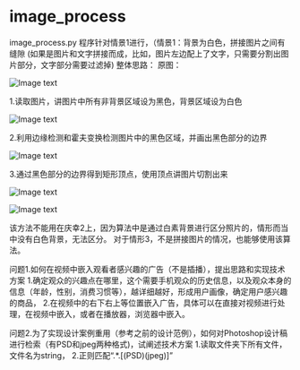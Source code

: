 # image_process

image_process.py
程序针对情景1进行，（情景1：背景为白色，拼接图片之间有缝隙 (如果是图片和文字拼接而成，比如，图片左边配上了文字，只需要分割出图片部分，文字部分需要过滤掉)
整体思路：
原图：

![Image text](https://github.com/ruitengchang/image_process/blob/master/white.jpg)

1.读取图片，讲图片中所有非背景区域设为黑色，背景区域设为白色

![Image text](https://github.com/ruitengchang/image_process/blob/master/white.jpg)

2.利用边缘检测和霍夫变换检测图片中的黑色区域，并画出黑色部分的边界

![Image text](https://github.com/ruitengchang/image_process/blob/master/result.jpg)

3.通过黑色部分的边界得到矩形顶点，使用顶点讲图片切割出来

![Image text](https://github.com/ruitengchang/image_process/blob/master/new1.jpg)

![Image text](https://github.com/ruitengchang/image_process/blob/master/new0.jpg)


该方法不能用在庆幸2上，因为算法中是通过白素背景进行区分照片的，情形而当中没有白色背景，无法区分。
对于情形3，不是拼接图片的情况，也能够使用该算法。



问题1.如何在视频中嵌入观看者感兴趣的广告（不是插播），提出思路和实现技术方案
1.确定观众的兴趣点在哪里，这个需要手机观众的历史信息，以及观众本身的信息（年龄，性别，消费习惯等），越详细越好，形成用户画像，确定用户感兴趣的商品，
2.在视频中的右下右上等位置嵌入广告，具体可以在直接对视频进行处理，在视频中嵌入，或者在播放器，浏览器中嵌入。

问题2.为了实现设计案例重用（参考之前的设计范例），如何对Photoshop设计稿进行检索（有PSD和jpeg两种格式)，试阐述技术方案
1.读取文件夹下所有文件，文件名为string，
2.正则匹配“.*\.[(PSD)(jpeg)]”


